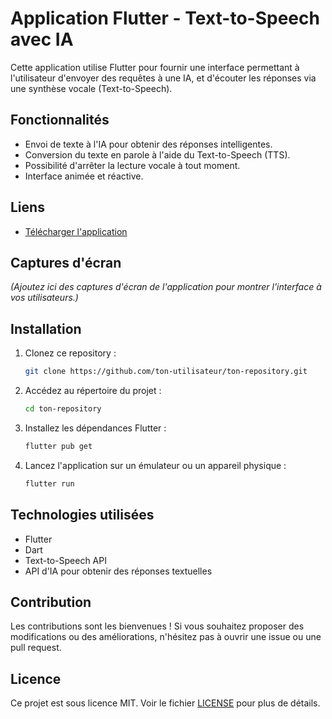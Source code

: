 
# Application Flutter - Text-to-Speech avec IA

Cette application utilise Flutter pour fournir une interface permettant à l'utilisateur d'envoyer des requêtes à une IA, et d'écouter les réponses via une synthèse vocale (Text-to-Speech).

## Fonctionnalités

- Envoi de texte à l'IA pour obtenir des réponses intelligentes.
- Conversion du texte en parole à l'aide du Text-to-Speech (TTS).
- Possibilité d'arrêter la lecture vocale à tout moment.
- Interface animée et réactive.

## Liens

- [Télécharger l'application](https://drive.google.com/file/d/1a76glMwJPePfoZuSV2Zj6k68_7VsRG-P/view?usp=drive_link)

## Captures d'écran

_(Ajoutez ici des captures d'écran de l'application pour montrer l'interface à vos utilisateurs.)_

## Installation

1. Clonez ce repository :
   ```bash
   git clone https://github.com/ton-utilisateur/ton-repository.git
   ```

2. Accédez au répertoire du projet :
   ```bash
   cd ton-repository
   ```

3. Installez les dépendances Flutter :
   ```bash
   flutter pub get
   ```

4. Lancez l'application sur un émulateur ou un appareil physique :
   ```bash
   flutter run
   ```

## Technologies utilisées

- Flutter
- Dart
- Text-to-Speech API
- API d'IA pour obtenir des réponses textuelles

## Contribution

Les contributions sont les bienvenues ! Si vous souhaitez proposer des modifications ou des améliorations, n'hésitez pas à ouvrir une issue ou une pull request.

## Licence

Ce projet est sous licence MIT. Voir le fichier [LICENSE](LICENSE) pour plus de détails.
